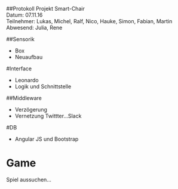 ##Protokoll Projekt Smart-Chair      
Datum: 07.11.16    
Teilnehmer: Lukas, Michel, Ralf, Nico, Hauke, Simon, Fabian,  Martin       
Abwesend: Julia, Rene     
     
##Sensorik   
- Box       
- Neuaufbau    

#Interface 
- Leonardo     
- Logik und Schnittstelle    

##Middleware    
- Verzögerung    
- Vernetzung Twittter...Slack     

#DB
- Angular JS und Bootstrap       

# Game
Spiel aussuchen...    
